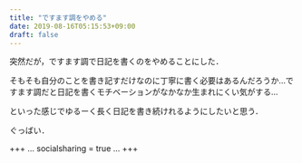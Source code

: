 ```yaml
---
title: "ですます調をやめる"
date: 2019-08-16T05:15:53+09:00
draft: false
---
```


突然だが，ですます調で日記を書くのをやめることにした．

そもそも自分のことを書き記すだけなのに丁寧に書く必要はあるんだろうか...ですます調だと日記を書くモチベーションがなかなか生まれにくい気がする...

といった感じでゆるーく長く日記を書き続けれるようにしたいと思う．

ぐっばい．

+++
...
socialsharing = true
...
+++